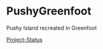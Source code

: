 # PushyGreenfoot

Pushy Island recreated in Greenfoot

[Project-Status](https://github.com/FoxtrotSierra6829/PushyGreenfoot/projects/1)
